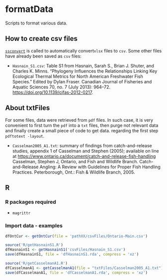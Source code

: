# formatData

Scripts to format various data.

## How to create csv files

[`ssconvert`](https://linux.die.net/man/1/ssconvert) is called to automatically
convert`xlsx` files to `csv`. Some other files have already been saved as `csv`
files:

- `Hasnain_S1.csv`: Table S1 from Hasnain, Sarah S., Brian J. Shuter, and Charles K. Minns. “Phylogeny Influences the Relationships Linking Key Ecological Thermal Metrics for North American Freshwater Fish Species.” Edited by Dylan Fraser. Canadian Journal of Fisheries and Aquatic Sciences 70, no. 7 (July 2013): 964–72. https://doi.org/10.1139/cjfas-2012-0217.

## About txtFiles

For some files, data were retrieved from `pdf` files. In such case, it is very
convenient to first turn the `pdf` into a `txt` files, then purge not relevant data
and finally create a small piece of code to get data. regarding the first step
`pdftotext -layout`.

- `Casselman2005_A1.txt`: summary of findings from catch-and-release studies,
appendix 1 of Casselman and Stephen (2005); available on line at
https://www.ontario.ca/document/catch-and-release-fish-handling
Casselman, Stephen J, Ontario, and Fish and Wildlife Branch. Catch-and-Release Angling: A Review with Guidelines for Proper Fish Handling Practices. Peterborough, Ont.: Fish & Wildlife Branch, 2005.


## R

### R packages required

- `magrittr`

### Import data - examples

```R
dfOntCur <- getOntCur(file = 'pathXX/csvFiles/Ontario-Main.csv')
```

```R
source('R/getHasnainS1.R')
dfHasnainS1 <- getHasnainS1('csvFiles/Hasnain_S1.csv')
save(dfHasnainS1, file = 'dfHasnainS1.rda', compress = 'xz')
```

```R
source('R/getCasselmanA1.R')
dfCasselmanA1 <- getCasselmanA1(file = "txtFiles/Casselman2005_A1.txt")
save(dfCasselmanA1, file = 'dfCasselmanA1.rda', compress = 'xz')
```
